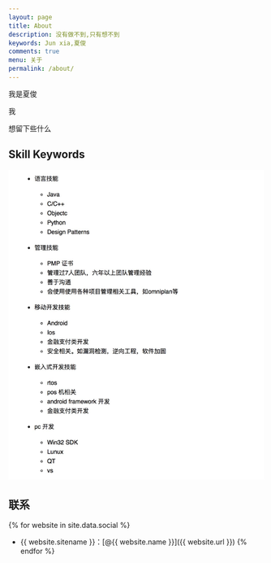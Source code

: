 ```yaml
---
layout: page
title: About
description: 没有做不到,只有想不到
keywords: Jun xia,夏俊
comments: true
menu: 关于
permalink: /about/
---
```


我是夏俊

我

想留下些什么

## Skill Keywords
![](https://github.com/xiajun325/xiajun325.github.io/raw/master/images/wiki/skill.jpg)

## 联系

{% for website in site.data.social %}
* {{ website.sitename }}：[@{{ website.name }}]({{ website.url }})
{% endfor %}

